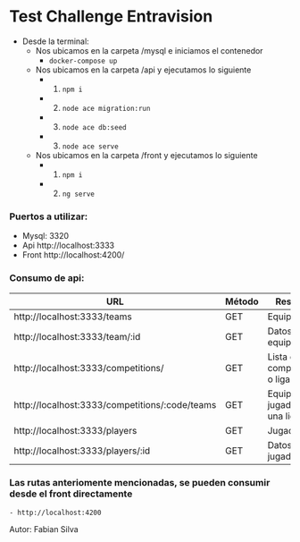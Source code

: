 # Test Challenge Entravision

- Desde la terminal:
	- Nos ubicamos en la carpeta /mysql e iniciamos el contenedor
		- ```docker-compose up```
	- Nos ubicamos en la carpeta /api y ejecutamos lo siguiente
        - 1. ```npm i```
		- 2. ```node ace migration:run```
		- 3. ```node ace db:seed```
        - 3. ```node ace serve```
	- Nos ubicamos en la carpeta /front y ejecutamos lo siguiente
		- 1. ```npm i```
        - 2. ```ng serve```

### Puertos a utilizar:
  - Mysql: 3320
  - Api http://localhost:3333
  - Front http://localhost:4200/

### Consumo de api:

|URL|Método|Respuesta
|----|----|------------
|http://localhost:3333/teams|GET|Equipos
|http://localhost:3333/team/:id|GET|Datos de un equipo dado
|http://localhost:3333/competitions/|GET| Lista de competiciones o ligas
|http://localhost:3333/competitions/:code/teams|GET|Equipos y jugadores de una liga
|http://localhost:3333/players|GET|Jugadores
|http://localhost:3333/players/:id|GET|Datos de un jugador dado


### Las rutas anteriomente mencionadas, se pueden consumir desde el front directamente
    - http://localhost:4200

Autor: Fabian Silva